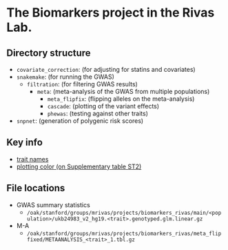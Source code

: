# The Biomarkers project in the Rivas Lab.

## Directory structure

- `covariate_correction`: (for adjusting for statins and covariates)
- `snakemake`: (for running the GWAS)
  - `filtration`: (for filtering GWAS results)
    - `meta`: (meta-analysis of the GWAS from multiple populations)
      - `meta_flipfix`: (flipping alleles on the meta-analysis)
      - `cascade`: (plotting of the variant effects)
      - `phewas`: (testing against other traits)
- `snpnet`: (generation of polygenic risk scores)

## Key info

- [trait names](https://github.com/rivas-lab/biomarkers/blob/master/common/canonical_trait_names.txt)
- [plotting color (on Supplementary table ST2)](https://docs.google.com/spreadsheets/d/1j8q1Y7wnMg9nWUm0iT4wJvFfg_hgIXbrtvxelqWHeH4/edit#gid=1708343077)

## File locations

- GWAS summary statistics
  - `/oak/stanford/groups/mrivas/projects/biomarkers_rivas/main/<population>/ukb24983_v2_hg19.<trait>.genotyped.glm.linear.gz`
- M-A
  - `/oak/stanford/groups/mrivas/projects/biomarkers_rivas/meta_flipfixed/METAANALYSIS_<trait>_1.tbl.gz`
